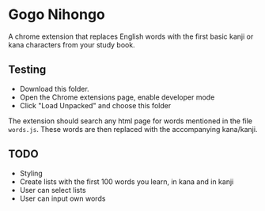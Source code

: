 # Gogo Nihongo

A chrome extension that replaces English words with the first basic kanji or kana characters from your study book. 

## Testing

- Download this folder. 
- Open the Chrome extensions page, enable developer mode
- Click "Load Unpacked" and choose this folder

The extension should search any html page for words mentioned in the file `words.js`. These words are then replaced with the accompanying kana/kanji.

## TODO

- Styling
- Create lists with the first 100 words you learn, in kana and in kanji
- User can select lists
- User can input own words
